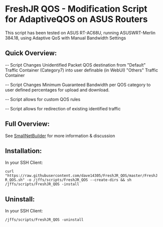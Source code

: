 # FreshJR QOS - Modification Script for AdaptiveQOS on ASUS Routers

This script has been tested on ASUS RT-AC68U, running ASUSWRT-Merlin 384.18, using Adaptive QoS with Manual Bandwidth Settings

## Quick Overview:

-- Script Changes Unidentified Packet QOS destination from "Default" Traffic Container (Category7) into user definable (in WebUI) "Others" Traffic Container

-- Script Changes Minimum Guaranteed Bandwidth per QOS category to user defined percentages for upload and download.

-- Script allows for custom QOS rules

-- Script allows for redirection of existing identified traffic

## Full Overview:

See <a href="https://www.snbforums.com/threads/release-freshjr-adaptive-qos-improvements-custom-rules-and-inner-workings.36836/" rel="nofollow">SmallNetBuilder</a> for more information & discussion

## Installation:

In your SSH Client:

``` curl "https://raw.githubusercontent.com/dave14305/FreshJR_QOS/master/FreshJR_QOS.sh" -o /jffs/scripts/FreshJR_QOS --create-dirs && sh /jffs/scripts/FreshJR_QOS -install ```

## Uninstall:

In your SSH Client:

``` /jffs/scripts/FreshJR_QOS -uninstall ```
